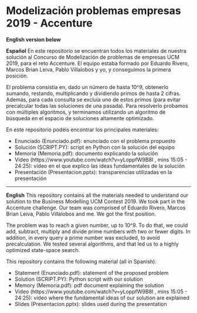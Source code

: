 # Modelización problemas empresas 2019 - Accenture

<b>English version below</b>

<b>Español</b>
En este repositorio se encuentran todos los materiales de nuestra solución al Concurso de Modelización de problemas de empresas UCM 2019, para el reto Accenture. El equipo estaba formado por Eduardo Rivero, Marcos Brian Leiva, Pablo Villalobos y yo, y conseguimos la primera posición. 

El problema consistía en, dado un número de hasta 10^9, obtenerlo sumando, restando, multiplicando y dividiendo primos de hasta 2 cifras. Además, para cada consulta se excluía uno de estos primos (para evitar precalcular todas las soluciones de una pasada). Para resolverlo probamos con múltiples algoritmos, y terminamos utilizando un algoritmo de búsqueda en el espacio de soluciones altamente optimizado. 

En este repositorio podéis encontrar los principales materiales:

<ul>
  <li> Enunciado (Enunciado.pdf): enunciado con el problema propuesto
  <li> Solución (SCRIPT.PY): script en Python con la solución del equipo
  <li> Memoria (Memoria.pdf): documento explicando la solución 
  <li> Vídeo (https://www.youtube.com/watch?v=yLoppfW9B8I , mins 15:05 - 24:25): vídeo en el que explico las ideas fundamentales de la solución
  <li> Presentación (Presentacion.pptx): transparencias utilizadas en la presentación
</ul>

<hr>

<b>English</b>
This repository contains all the materials needed to understand our solution to the Business Modelling UCM Contest 2019. We took part in the Accenture challenge. Our team was comprised of Eduardo Rivero, Marcos Brian Leiva, Pablo Villalobos and me. We got the first position. 

The problem was to reach a given number, up to 10^9. To do that, we could add, subtract, multiply and divide prime numbers with two or fewer digits. In addition, in every query a prime number was excluded, to avoid precalculation. We tested several algorithms, and that led us to a highly optimized state-space search. 

This repository contains the following material (all in Spanish):

<ul>
  <li> Statement (Enunciado.pdf): statement of the proposed problem
  <li> Solution (SCRIPT.PY): Python script with our solution
  <li> Memory (Memoria.pdf): pdf document explaining the solution 
  <li> Video (https://www.youtube.com/watch?v=yLoppfW9B8I , mins 15:05 - 24:25): video where the fundamental ideas of our solution are explained
  <li> Slides (Presentacion.pptx): slides used during the presentation
</ul>
